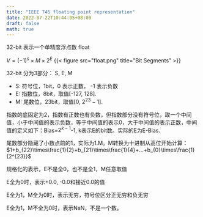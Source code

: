 ```yaml
---
title: "IEEE 745 floating point representation"
date: 2022-07-22T10:44:05+08:00
draft: false
math: true
---
```


32-bit 表示一个单精度浮点数 float

$V=(-1)^s \times M \times 2^E$
{{< figure src="float.png" title="Bit Segments" >}}

32-bit 分为3部分： S, E, M

- S: 符号位，1bit，0 表示正数， -1 表示负数
- E: 指数位，8bit，取值[-127, 128].
- M: 尾数位，23bit，取值[0, $2^{23}-1$].

指数的底固定为2，指数有正数也有负数，但指数部分没有符号位，取一个中间值，小于中间值的表示负数，等于中间值的表示0，大于中间值的表示正数，中间值的定义如下：Bias=$2^{k-1}$-1, k表示E的bit数。实际的E为E-Bias.

尾数部分隐藏了小数点前的1，实际为1.M。M转换为十进制从高位开始计算： $1+b_{22}\times\frac{1}{2}+b_{21}\times\frac{1}{4}+...+b_{0}\times\frac{1}{2^{23}}$


规格化的表示，E不是全0，也不是全1，M任意取值

E全为0时，表示+0.0, -0.0和接近0.0的值

E全为1，M全为0时，表示无穷，符号位区分正无穷和负无穷

E全为1，M不全为0时，表示NaN，不是一个数。